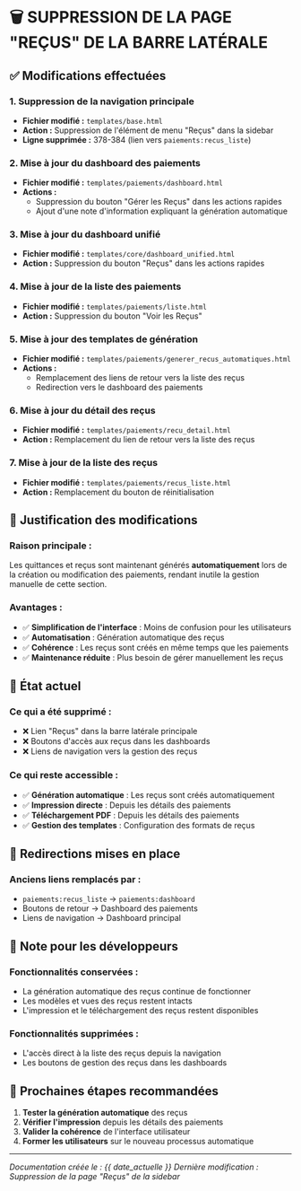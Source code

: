 # 🗑️ SUPPRESSION DE LA PAGE "REÇUS" DE LA BARRE LATÉRALE

## ✅ Modifications effectuées

### **1. Suppression de la navigation principale**
- **Fichier modifié :** `templates/base.html`
- **Action :** Suppression de l'élément de menu "Reçus" dans la sidebar
- **Ligne supprimée :** 378-384 (lien vers `paiements:recus_liste`)

### **2. Mise à jour du dashboard des paiements**
- **Fichier modifié :** `templates/paiements/dashboard.html`
- **Actions :**
  - Suppression du bouton "Gérer les Reçus" dans les actions rapides
  - Ajout d'une note d'information expliquant la génération automatique

### **3. Mise à jour du dashboard unifié**
- **Fichier modifié :** `templates/core/dashboard_unified.html`
- **Action :** Suppression du bouton "Reçus" dans les actions rapides

### **4. Mise à jour de la liste des paiements**
- **Fichier modifié :** `templates/paiements/liste.html`
- **Action :** Suppression du bouton "Voir les Reçus"

### **5. Mise à jour des templates de génération**
- **Fichier modifié :** `templates/paiements/generer_recus_automatiques.html`
- **Actions :**
  - Remplacement des liens de retour vers la liste des reçus
  - Redirection vers le dashboard des paiements

### **6. Mise à jour du détail des reçus**
- **Fichier modifié :** `templates/paiements/recu_detail.html`
- **Action :** Remplacement du lien de retour vers la liste des reçus

### **7. Mise à jour de la liste des reçus**
- **Fichier modifié :** `templates/paiements/recus_liste.html`
- **Action :** Remplacement du bouton de réinitialisation

## 🎯 Justification des modifications

### **Raison principale :**
Les quittances et reçus sont maintenant générés **automatiquement** lors de la création ou modification des paiements, rendant inutile la gestion manuelle de cette section.

### **Avantages :**
- ✅ **Simplification de l'interface** : Moins de confusion pour les utilisateurs
- ✅ **Automatisation** : Génération automatique des reçus
- ✅ **Cohérence** : Les reçus sont créés en même temps que les paiements
- ✅ **Maintenance réduite** : Plus besoin de gérer manuellement les reçus

## 📍 État actuel

### **Ce qui a été supprimé :**
- ❌ Lien "Reçus" dans la barre latérale principale
- ❌ Boutons d'accès aux reçus dans les dashboards
- ❌ Liens de navigation vers la gestion des reçus

### **Ce qui reste accessible :**
- ✅ **Génération automatique** : Les reçus sont créés automatiquement
- ✅ **Impression directe** : Depuis les détails des paiements
- ✅ **Téléchargement PDF** : Depuis les détails des paiements
- ✅ **Gestion des templates** : Configuration des formats de reçus

## 🔄 Redirections mises en place

### **Anciens liens remplacés par :**
- `paiements:recus_liste` → `paiements:dashboard`
- Boutons de retour → Dashboard des paiements
- Liens de navigation → Dashboard principal

## 📝 Note pour les développeurs

### **Fonctionnalités conservées :**
- La génération automatique des reçus continue de fonctionner
- Les modèles et vues des reçus restent intacts
- L'impression et le téléchargement des reçus restent disponibles

### **Fonctionnalités supprimées :**
- L'accès direct à la liste des reçus depuis la navigation
- Les boutons de gestion des reçus dans les dashboards

## 🚀 Prochaines étapes recommandées

1. **Tester la génération automatique** des reçus
2. **Vérifier l'impression** depuis les détails des paiements
3. **Valider la cohérence** de l'interface utilisateur
4. **Former les utilisateurs** sur le nouveau processus automatique

---

*Documentation créée le : {{ date_actuelle }}*
*Dernière modification : Suppression de la page "Reçus" de la sidebar*
